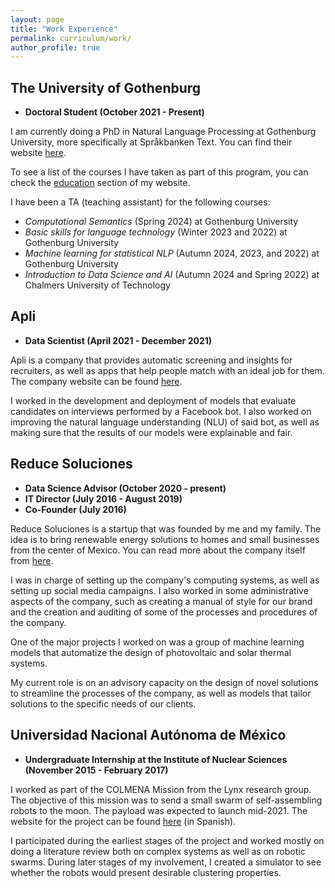 ```yaml
---
layout: page
title: "Work Experience"
permalink: curriculum/work/
author_profile: true
---
```


## The University of Gothenburg
* **Doctoral Student (October 2021 - Present)**

I am currently doing a PhD in Natural Language Processing at Gothenburg University, more specifically at Språkbanken Text. You can find their website [here](https://spraakbanken.gu.se/).

To see a list of the courses I have taken as part of this program, you can check the [education](../education) section of my website.

I have been a TA (teaching assistant) for the following courses:
*  *Computational Semantics* (Spring 2024) at Gothenburg University
*  *Basic skills for language technology* (Winter 2023 and 2022) at Gothenburg University
*  *Machine learning for statistical NLP* (Autumn 2024, 2023, and 2022) at Gothenburg University
*  *Introduction to Data Science and AI* (Autumn 2024 and Spring 2022) at Chalmers University of Technology


## Apli
* **Data Scientist (April 2021 - December 2021)**

Apli is a company that provides automatic screening and insights for recruiters, as well as apps that help people match with an ideal job for them. The company website can be found [here](https://www.apli.jobs/).

I worked in the development and deployment of models that evaluate candidates on interviews performed by a Facebook bot. I also worked on improving the natural language understanding (NLU) of said bot, as well as making sure that the results of our models were explainable and fair.

## Reduce Soluciones
* **Data Science Advisor (October 2020 - present)**
* **IT Director (July 2016 - August 2019)**
* **Co-Founder (July 2016)**

Reduce Soluciones is a startup that was founded by me and my family. The idea is to bring renewable energy solutions to homes and small businesses from the center of Mexico. You can read more about the company itself from [here](../projects/reduce).

I was in charge of setting up the company's computing systems, as well as setting up social media campaigns. I also worked in some administrative aspects of the company, such as creating a manual of style for our brand and the creation and auditing of some of the processes and procedures of the company.

One of the major projects I worked on was a group of machine learning models that automatize the design of photovoltaic and solar thermal systems.

My current role is on an advisory capacity on the design of novel solutions to streamline the processes of the company, as well as models that tailor solutions to the specific needs of our clients.


## Universidad Nacional Autónoma de México
* **Undergraduate Internship at the Institute of Nuclear Sciences (November 2015 - February 2017)**

I worked as part of the COLMENA Mission from the Lynx research group. The objective of this mission was to send a small swarm of self-assembling robots to the moon. The payload was expected to launch mid-2021. The website for the project can be found [here](http://epistemia.nucleares.unam.mx/web?name=linx&page=56) (in Spanish).

I participated during the earliest stages of the project and worked mostly on doing a literature review both on complex systems as well as on robotic swarms. During later stages of my involvement, I created a simulator to see whether the robots would present desirable clustering properties.
